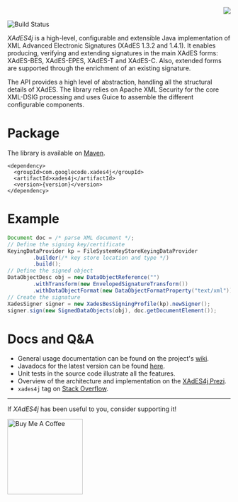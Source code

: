 <p align='right'><img src='https://github.com/luisgoncalves/xades4j/blob/gh-pages/images/logo-02.png' /></p>

![Build Status](https://github.com/luisgoncalves/xades4j/workflows/Build/badge.svg)

_XAdES4j_ is a high-level, configurable and extensible Java implementation of XML Advanced Electronic Signatures (XAdES 1.3.2 and 1.4.1). It enables producing, verifying and extending signatures in the main XAdES forms: XAdES-BES, XAdES-EPES, XAdES-T and XAdES-C. Also, extended forms are supported through the enrichment of an existing signature.

The API provides a high level of abstraction, handling all the structural details of XAdES.
The library relies on Apache XML Security for the core XML-DSIG processing
and uses Guice to assemble the different configurable components.

# Package

The library is available on [Maven](http://search.maven.org/#search%7Cga%7C1%7Cg%3A%22com.googlecode.xades4j%22).

```
<dependency>
  <groupId>com.googlecode.xades4j</groupId>
  <artifactId>xades4j</artifactId>
  <version>{version}</version>
</dependency>
```

# Example

```java
Document doc = /* parse XML document */;
// Define the signing key/certificate
KeyingDataProvider kp = FileSystemKeyStoreKeyingDataProvider
        .builder(/* key store location and type */)
        .build();
// Define the signed object
DataObjectDesc obj = new DataObjectReference("")
        .withTransform(new EnvelopedSignatureTransform())
        .withDataObjectFormat(new DataObjectFormatProperty("text/xml"));
// Create the signature
XadesSigner signer = new XadesBesSigningProfile(kp).newSigner();
signer.sign(new SignedDataObjects(obj), doc.getDocumentElement());
```

# Docs and Q&A

- General usage documentation can be found on the project's [wiki](https://github.com/luisgoncalves/xades4j/wiki).
- Javadocs for the latest version can be found [here](http://luisgoncalves.github.io/xades4j/javadocs/2.2.0). 
- Unit tests in the source code illustrate all the features.
- Overview of the architecture and implementation on the [XAdES4j Prezi](http://prezi.com/06vyxbgohncv/xades4j-en/).
- `xades4j` tag on [Stack Overflow](http://stackoverflow.com/questions/tagged/xades4j).

----

If _XAdES4j_ has been useful to you, consider supporting it!

<a href="https://www.buymeacoffee.com/luisgoncalves" target="_blank"><img src="https://cdn.buymeacoffee.com/buttons/v2/default-yellow.png" alt="Buy Me A Coffee" width="170px"></a>
